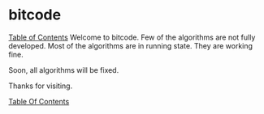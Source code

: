 # bitcode

<a href="#toc">Table of Contents</a>
Welcome to bitcode. Few of the algorithms are not fully developed. Most of the algorithms are in running state. They are working fine. 

Soon, all algorithms will be fixed. 

Thanks for visiting.






















































<a id="user-content--general-questions" class="anchor" href="#-toc" aria-hidden="true">
  Table Of Contents
</a>


